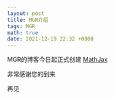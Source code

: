 ```yaml
---
layout: post
title: MGR介绍
tags: MGR
math: true
date: 2021-12-19 22:32 +0800
---
```

MGR的博客今日起正式创建 [MathJax](https://img.atwikiimg.com/www65.atwiki.jp/cookie_kaisetu/attach/348/284/MGR.png)

非常感谢您的到来

再见


